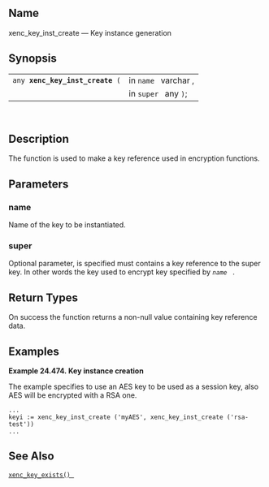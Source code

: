 <div>

<div>

</div>

<div>

## Name

xenc_key_inst_create — Key instance generation

</div>

<div>

## Synopsis

<div>

|                                      |                      |
|--------------------------------------|----------------------|
| `any `**`xenc_key_inst_create`**` (` | in `name ` varchar , |
|                                      | in `super ` any `)`; |

<div>

 

</div>

</div>

</div>

<div>

## Description

The function is used to make a key reference used in encryption
functions.

</div>

<div>

## Parameters

<div>

### name

Name of the key to be instantiated.

</div>

<div>

### super

Optional parameter, is specified must contains a key reference to the
super key. In other words the key used to encrypt key specified by
*`name `* .

</div>

</div>

<div>

## Return Types

On success the function returns a non-null value containing key
reference data.

</div>

<div>

## Examples

<div>

**Example 24.474. Key instance creation**

<div>

The example specifies to use an AES key to be used as a session key,
also AES will be encrypted with a RSA one.

``` screen
...
keyi := xenc_key_inst_create ('myAES', xenc_key_inst_create ('rsa-test'))
...
```

</div>

</div>

  

</div>

<div>

## See Also

<a href="fn_xenc_key_exists.html" class="link"
title="xenc_key_exists"><code
class="function">xenc_key_exists() </code></a>

</div>

</div>

